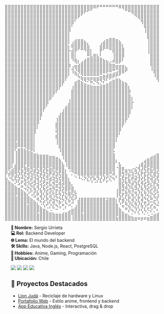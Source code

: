 <div style="display: flex; flex-wrap: wrap; align-items: flex-start;">

<!-- ASCII Art -->
<div style="flex: 1 1 300px; min-width: 250px;">
<pre>
⣿⣿⣿⣿⣿⣿⣿⣿⣿⣿⣿⣿⣿⣿⣿⣿⣿⣿⣿⣿⣿⣿⣿⣿⣿⣿⣿⣿⠿⠟⠛⠛⠛⠛⠛⠛⠿⢿⣿⣿⣿⣿⣿⣿⣿⣿⣿⣿⣿⣿⣿⣿⣿⣿⣿⣿⣿⣿⣿⣿          echo -e "\e[1;34m███████╗███████╗██████╗  ██████╗ ██╗ ██████╗  \e[0m"
⣿⣿⣿⣿⣿⣿⣿⣿⣿⣿⣿⣿⣿⣿⣿⣿⣿⣿⣿⣿⣿⣿⣿⣿⣿⠟⠋⠁⠀⠀⠀⠀⠀⠀⠀⠀⠀⠀⠉⠛⢿⣿⣿⣿⣿⣿⣿⣿⣿⣿⣿⣿⣿⣿⣿⣿⣿⣿⣿⣿
⣿⣿⣿⣿⣿⣿⣿⣿⣿⣿⣿⣿⣿⣿⣿⣿⣿⣿⣿⣿⣿⣿⣿⠟⠁⠀⠀⠀⠀⠀⠀⠀⠀⠀⠀⠀⠀⠀⠀⠀⠀⠙⢿⣿⣿⣿⣿⣿⣿⣿⣿⣿⣿⣿⣿⣿⣿⣿⣿⣿
⣿⣿⣿⣿⣿⣿⣿⣿⣿⣿⣿⣿⣿⣿⣿⣿⣿⣿⣿⣿⣿⣿⠃⠀⠀⠀⠀⠀⠀⠀⠀⠀⠀⠀⠀⠀⠀⠀⠀⠀⠀⠀⠀⢻⣿⣿⣿⣿⣿⣿⣿⣿⣿⣿⣿⣿⣿⣿⣿⣿
⣿⣿⣿⣿⣿⣿⣿⣿⣿⣿⣿⣿⣿⣿⣿⣿⣿⣿⣿⣿⣿⠃⠀⠀⠀⠀⠀⠀⠀⠀⠀⠀⠀⠀⠀⠀⠀⠀⠀⠀⠀⠀⠀⠀⢿⣿⣿⣿⣿⣿⣿⣿⣿⣿⣿⣿⣿⣿⣿⣿
⣿⣿⣿⣿⣿⣿⣿⣿⣿⣿⣿⣿⣿⣿⣿⣿⣿⣿⣿⣿⡟⠀⠀⠀⠀⠀⠀⠀⠀⠀⠀⠀⠀⠀⠀⠀⠀⠀⠀⠀⠀⠀⠀⠀⠸⣿⣿⣿⣿⣿⣿⣿⣿⣿⣿⣿⣿⣿⣿⣿
⣿⣿⣿⣿⣿⣿⣿⣿⣿⣿⣿⣿⣿⣿⣿⣿⣿⣿⣿⣿⡇⠀⠀⠀⠀⠀⠀⠀⠀⠀⠀⠀⠀⣀⣀⠀⠀⠀⠀⠀⠀⠀⠀⠀⠀⣿⣿⣿⣿⣿⣿⣿⣿⣿⣿⣿⣿⣿⣿⣿
⣿⣿⣿⣿⣿⣿⣿⣿⣿⣿⣿⣿⣿⣿⣿⣿⣿⣿⣿⣿⡇⢠⣾⣿⣿⣦⡀⠀⠀⠀⢀⣴⣿⣿⣿⣿⣦⠀⠀⠀⠀⠀⠀⠀⠀⢸⣿⣿⣿⣿⣿⣿⣿⣿⣿⣿⣿⣿⣿⣿
⣿⣿⣿⣿⣿⣿⣿⣿⣿⣿⣿⣿⣿⣿⣿⣿⣿⣿⣿⣿⡆⢿⣿⣿⣿⣿⣷⠀⠀⠀⣾⣿⣿⣿⣿⣿⣿⣇⠀⠀⠀⠀⠀⠀⠀⢸⣿⣿⣿⣿⣿⣿⣿⣿⣿⣿⣿⣿⣿⣿
⣿⣿⣿⣿⣿⣿⣿⣿⣿⣿⣿⣿⣿⣿⣿⣿⣿⣿⣿⣿⡗⣾⡟⠁⠉⠙⣿⡇⠀⠀⡟⠁⠀⠉⢿⣿⣿⣿⠀⠀⠀⠀⠀⠀⠀⢸⣿⣿⣿⣿⣿⣿⣿⣿⣿⣿⣿⣿⣿⣿
⣿⣿⣿⣿⣿⣿⣿⣿⣿⣿⣿⣿⣿⣿⣿⣿⣿⣿⣿⣿⡇⣿⡇⠀⠀⠀⣛⣧⣿⣧⣃⠀⠀⠀⢸⣿⣿⡿⠀⠀⠀⠀⠀⠀⠀⠀⣿⣿⣿⣿⣿⣿⣿⣿⣿⣿⣿⣿⣿⣿
⣿⣿⣿⣿⣿⣿⣿⣿⣿⣿⣿⣿⣿⣿⣿⣿⣿⣿⣿⣿⡇⠘⢿⡆⣠⣾⣿⣿⣿⣿⣿⣷⣦⡠⠾⣿⡿⠃⠀⠀⠀⠀⠀⠀⠀⠀⣿⣿⣿⣿⣿⣿⣿⣿⣿⣿⣿⣿⣿⣿
⣿⣿⣿⣿⣿⣿⣿⣿⣿⣿⣿⣿⣿⣿⣿⣿⣿⣿⣿⣿⡿⢠⣶⣾⣿⣿⣿⣿⣿⣿⣿⣿⣿⣿⣿⣶⣶⣶⣄⠀⠀⠀⠀⠀⠀⠀⢻⣿⣿⣿⣿⣿⣿⣿⣿⣿⣿⣿⣿⣿
⣿⣿⣿⣿⣿⣿⣿⣿⣿⣿⣿⣿⣿⣿⣿⣿⣿⣿⣿⣿⡇⢹⣜⢿⣿⣿⣿⣿⣿⣿⣿⣿⡿⠿⢛⣩⣿⣿⠟⠀⠀⠀⠀⠀⠀⠀⠘⣿⣿⣿⣿⣿⣿⣿⣿⣿⣿⣿⣿⣿
⣿⣿⣿⣿⣿⣿⣿⣿⣿⣿⣿⣿⣿⣿⣿⣿⣿⣿⣿⣿⠃⠀⠙⢧⣝⣛⣛⣛⣛⣛⣭⣶⣾⣿⡿⠟⠋⠀⠀⠀⠀⠀⠀⠀⠀⠀⠀⠸⣿⣿⣿⣿⣿⣿⣿⣿⣿⣿⣿⣿
⣿⣿⣿⣿⣿⣿⣿⣿⣿⣿⣿⣿⣿⣿⣿⣿⣿⣿⣿⠃⠀⠀⣠⣶⣝⠻⠝⣯⠻⣟⠻⡝⠃⣡⣶⣿⣷⣄⡀⠀⠀⠀⠀⠀⠀⠀⠀⠀⠹⣿⣿⣿⣿⣿⣿⣿⣿⣿⣿⣿
⣿⣿⣿⣿⣿⣿⣿⣿⣿⣿⣿⣿⣿⣿⣿⣿⣿⡿⠃⠀⠀⢠⣿⣿⣿⣿⣶⣦⣥⣬⣵⣶⣿⣿⣿⣿⣿⣿⣿⡄⠀⠀⠀⠀⠀⠀⠀⠀⠀⠹⣿⣿⣿⣿⣿⣿⣿⣿⣿⣿
⣿⣿⣿⣿⣿⣿⣿⣿⣿⣿⣿⣿⣿⣿⣿⣿⡟⠁⠀⠀⠀⣾⣿⣿⣿⣿⣿⣿⣿⣿⣿⣿⣿⣿⣿⣿⣿⣿⣿⣷⠀⠀⠀⠀⠀⠀⠀⠀⠀⠀⠘⣿⣿⣿⣿⣿⣿⣿⣿⣿
⣿⣿⣿⣿⣿⣿⣿⣿⣿⣿⣿⣿⣿⣿⣿⠏⠀⠀⠀⠀⠀⣿⣿⣿⣿⣿⣿⣿⣿⣿⣿⣿⣿⣿⣿⣿⣿⣿⣿⣷⡀⠀⠀⠀⠀⠀⠀⠀⠀⠀⠀⠈⢿⣿⣿⣿⣿⣿⣿⣿
⣿⣿⣿⣿⣿⣿⣿⣿⣿⣿⣿⣿⣿⣿⠋⠀⠀⠀⠀⠀⢰⣿⣿⣿⣿⣿⣿⣿⣿⣿⣿⣿⣿⣿⣿⣿⣿⣿⣿⣿⣇⠀⠀⠀⠀⠀⠀⠀⠀⠀⠀⠀⠈⢿⣿⣿⣿⣿⣿⣿
⣿⣿⣿⣿⣿⣿⣿⣿⣿⣿⣿⣿⣿⠏⠀⠀⠀⠀⠀⣠⣿⣿⣿⣿⣿⣿⣿⣿⣿⣿⣿⣿⣿⣿⣿⣿⣿⣿⣿⣿⡇⠀⠀⠀⠀⠀⠀⠀⠀⠀⠀⠀⠀⠈⣿⣿⣿⣿⣿⣿
⣿⣿⣿⣿⣿⣿⣿⣿⣿⣿⣿⣿⠏⠀⠀⠀⠀⠀⣰⣿⣿⣿⣿⣿⣿⣿⣿⣿⣿⣿⣿⣿⣿⣿⣿⣿⣿⣿⣿⣿⠁⠀⠀⠀⠀⠀⠀⠀⠀⠀⠀⠀⠀⠀⠸⣿⣿⣿⣿⣿
⣿⣿⣿⣿⣿⣿⣿⣿⣿⣿⣿⡿⠀⠀⠀⠀⠀⣼⣿⣿⣿⣿⣿⣿⣿⣿⣿⣿⣿⣿⣿⣿⣿⣿⣿⣿⣿⣿⣿⡏⠀⠀⠀⠀⠀⠀⠀⠀⠀⠀⠀⠀⠀⠀⠀⣿⣿⣿⣿⣿
⣿⣿⣿⣿⣿⣿⣿⣿⣿⣿⣿⠃⠀⠀⠀⠀⢸⣿⣿⣿⣿⣿⣿⣿⣿⣿⣿⣿⣿⣿⣿⣿⣿⣿⣿⣿⣿⣿⡟⠀⠀⠀⠀⠀⠀⠀⠀⠀⠀⠀⠀⠀⠀⠀⠀⢸⣿⣿⣿⣿
⣿⣿⣿⣿⣿⣿⣿⣿⣿⣿⡏⠀⠀⠀⠀⠀⣿⣿⣿⣿⣿⣿⣿⣿⣿⣿⣿⣿⣿⣿⣿⣿⣿⣿⣿⣿⣿⡟⠀⠀⠀⠀⠀⠀⠀⠀⠀⠀⠀⠀⠀⠀⠀⠀⠀⢸⣿⣿⣿⣿
⣿⣿⣿⣿⣿⣿⣿⣿⣿⣿⠁⠀⠀⠀⠀⠀⣽⣿⣿⣿⣿⣿⣿⣿⣿⣿⣿⣿⣿⣿⣿⣿⣿⣿⣿⣿⡿⠀⠀⠀⠀⠀⠀⠀⠀⠀⠀⠀⠀⠀⠀⠀⠀⠀⠀⣸⣿⣿⣿⣿
⣿⣿⣿⣿⣿⣿⣿⣿⣿⡏⠀⠀⠀⠀⠀⠀⣼⣿⣿⣿⣿⣿⣿⣿⣿⣿⣿⣿⣿⣿⣿⣿⣿⣿⣿⣿⠃⠀⠀⠀⠀⠀⠀⠀⠀⠀⠀⠀⠀⠀⠀⠀⠀⠀⠀⢿⣿⣿⣿⣿
⣿⣿⣿⡿⣿⣿⣿⣿⣿⡇⠀⠀⠀⠀⠀⠀⢹⣿⣿⣿⣿⣿⣿⣿⣿⣿⣿⣿⣿⣿⣿⣿⣿⣿⣿⡇⠀⠀⠀⠀⠀⠀⠀⠀⠀⠀⠀⠀⠀⠀⠀⠀⠀⠀⠀⢸⣿⣿⣿⣿
⣿⣿⣿⣿⣿⣿⣿⣿⣿⡇⠀⠀⠀⠀⠀⠀⠘⣿⣿⣿⣿⣿⣿⣿⣿⣿⣿⣿⣿⣿⣿⣿⣿⣿⣿⠀⠀⠀⠀⠀⠀⠀⠀⠀⠀⠀⠀⠀⠀⠀⠀⠀⠀⠀⠀⠈⣿⣿⣿⣿
⣿⣿⣿⢏⣶⣷⣮⣟⡿⡇⠀⠀⠀⠀⠀⠀⠀⢹⣿⣿⣿⣿⣿⣿⣿⣿⣿⣿⣿⣿⣿⣿⣿⣿⣏⠀⠀⠀⠀⠀⠀⠀⠀⠀⠀⠀⠀⠀⠀⠀⠀⠀⠀⠀⠀⠀⢻⣿⣿⣿
⣿⣿⣿⢸⣿⣿⣿⣿⣿⣶⣦⣤⣤⣤⣀⣀⠀⠀⢿⣿⣿⣿⣿⣿⣿⣿⣿⣿⣿⣿⣿⣿⣿⣿⣷⠀⠀⠀⠀⠀⠀⠀⠀⠀⠀⠀⢀⣠⣶⣿⣿⣿⣧⡀⠀⠀⢸⣿⣿⣿
⣿⣿⣿⢸⣿⣿⣿⣿⣿⣿⣿⣿⣿⣿⣿⣿⣿⣦⠘⣿⣿⣿⣿⣿⣿⣿⣿⣿⣿⣿⣿⣿⣿⣿⣿⡄⠀⠀⠀⠀⠀⠀⠀⠀⣠⣶⣿⣿⣿⣿⣿⣿⣿⣧⠀⠀⢸⣿⣿⣿
⣿⣿⡏⣼⣿⣿⡟⣿⣿⣿⣿⣿⣿⣿⣿⣿⣿⣿⣧⢸⣿⣿⣿⣿⣿⣿⣿⣿⣿⣿⣿⣿⣿⣿⣿⠁⣧⠀⠀⠀⠀⠀⢠⣾⣽⣿⣿⣿⣿⣿⣿⣿⣿⣿⡄⠀⢸⣿⣿⣿
⣿⢟⣵⣿⡿⣯⢿⣷⣻⣽⢯⣿⡽⣯⣷⣟⡿⣿⣿⡄⢛⣿⣿⣿⣿⣿⣿⣿⣿⣿⣿⣿⣿⣿⣿⠈⣿⡿⣤⢤⡔⣮⢻⡼⢯⡷⣯⢿⣻⣯⣿⣿⣿⣿⣷⡀⢸⣽⣿⣿
⡟⡾⣿⣻⡽⢯⣟⢾⣳⢯⣟⡾⣽⣳⡟⡾⣽⢯⣿⣧⠀⠌⡛⢿⢿⡿⣿⢿⡿⣿⢿⣟⢿⣛⠾⡀⣿⣻⠽⣮⢽⣚⢧⡟⣯⡽⣏⣿⣳⢯⡷⣯⢿⣿⣿⣿⣮⡻⣿⣿
⣷⡘⢧⢯⡽⣛⣮⢟⡾⣹⢾⣹⣳⠽⣾⢽⣳⢯⣿⣿⡆⠀⠈⠘⠢⠝⣎⢏⠷⡹⡞⡼⣋⢎⠳⠁⣷⢯⡟⣧⢟⡾⣹⢞⡧⣟⢾⣱⢯⢷⡻⣝⡿⣞⡿⣷⣽⣿⣮⢿
⣿⣿⣦⡊⠵⣋⢾⡹⣞⡽⣺⢵⣫⢟⣧⡻⣭⢿⡾⣿⣿⡄⠀⠀⠀⠀⠀⠈⠈⠁⠉⠀⠁⠀⠀⠀⣿⣯⢻⣝⡾⣹⢧⡻⣞⡽⣎⡟⣮⢗⡻⣝⠾⣭⢻⡵⣻⠽⡿⢞
⣿⣿⣿⣿⣶⣍⠲⡝⣎⢷⡹⣎⢷⣫⢶⡻⣭⣻⡽⣿⡿⣿⡀⠀⠀⠀⠀⠀⠀⠀⠀⠀⠀⠀⠀⢠⣿⣽⡻⣜⣳⠽⣎⢷⡹⣞⡵⣻⡜⣯⡝⣮⢻⡜⢧⡹⢌⠓⣡⣾
⣿⣿⣿⡿⣿⣿⣷⡜⢡⢏⡷⣹⢎⡷⣫⢗⡧⢷⣹⡳⣿⢯⣗⠀⠀⠀⠀⠀⠀⠀⠀⠀⠀⠀⠀⢸⣟⡶⣻⡝⣮⢻⡜⣧⢻⣜⡳⡵⢫⢶⡙⣖⢣⠞⡡⢈⣴⣾⣿⣿
⣿⣿⣿⣿⣿⣿⣿⣿⣦⡉⢶⡹⢎⡷⣹⢮⣝⡳⢧⡻⣜⢯⠞⣰⣶⣶⣶⣶⣶⣶⣶⣶⣲⣶⣶⡌⡾⣵⢣⡟⣼⢣⡟⣼⠳⣎⠷⣙⡏⢶⡹⢌⠃⣠⣾⣿⣿⢹⣿⣿
⣿⣿⣿⣿⣿⣿⣿⣻⣿⣿⣆⠩⢏⡼⢣⡻⣌⠟⣥⠳⣩⠚⢀⣿⣿⣿⣿⣿⣿⣿⣿⣿⣿⣿⣿⣧⠱⣋⢷⡹⣎⢷⡹⣎⢟⡼⣩⠳⣜⠣⡜⣠⣾⣿⣿⣿⣿⣼⣿⣿
⣿⣿⣿⣿⣿⣿⣿⣿⣿⣿⣿⣷⣬⡐⢃⠓⠬⠙⠠⠃⢀⣥⣾⣿⣿⣿⣿⣿⣿⣿⣿⣿⣿⣿⣿⣿⣦⠉⠶⡹⣌⢳⢣⡝⣎⢖⡣⠛⡄⢃⣴⣿⣿⡇⣿⣿⣿⣿⣿⣿
⣿⣿⣿⣿⣿⣿⣿⣿⣿⣿⣯⣿⣿⣿⣶⣦⣤⣤⣴⣶⣿⢿⣿⣿⣯⣿⣿⣿⣿⣿⣿⣿⣿⣿⣿⣿⣿⣷⣤⡁⠌⠃⠣⠘⠌⢂⠡⣡⣴⣿⣿⣿⣿⣭⣿⣿⣿⣿⣿⣿
⣿⣿⣿⣿⣿⣿⣿⣿⣿⣿⣿⣿⣿⣿⣿⣿⣿⣿⣿⣿⣿⢸⣿⣿⣿⣿⣿⣿⣿⣿⣿⣿⣿⣿⣿⣷⣿⣿⣿⣿⣷⣶⠶⡶⠶⣶⣿⣿⣿⣿⣿⣿⣿⣿⣿⣿⣿⣿⣿⣿
</pre>
</div>

<!-- Información -->
<div style="flex: 1 1 200px; min-width: 200px; margin-left: 20px;">
<b>🔹 Nombre:</b> Sergio Urrieta<br>
<b>💻 Rol:</b> Backend Developer<br>
<b>🌐 Lema:</b> El mundo del backend<br>
<b>🛠 Skills:</b> Java, Node.js, React, PostgreSQL<br>
<b>🎨 Hobbies:</b> Anime, Gaming, Programación<br>
<b>📍 Ubicación:</b> Chile<br>

<p align="left">
  <img src="https://img.shields.io/badge/Java-ED8B00?style=for-the-badge&logo=java&logoColor=white">
  <img src="https://img.shields.io/badge/Node.js-339933?style=for-the-badge&logo=node.js&logoColor=white">
  <img src="https://img.shields.io/badge/React-20232A?style=for-the-badge&logo=react&logoColor=61DAFB">
  <img src="https://img.shields.io/badge/PostgreSQL-316192?style=for-the-badge&logo=postgresql&logoColor=white">
</p>

## 🚀 Proyectos Destacados

- [Lion Judá](https://github.com/SergioUrrieta/lion-juda) - Reciclaje de hardware y Linux
- [Portafolio Web](https://github.com/SergioUrrieta/portafolio) - Estilo anime, frontend y backend
- [App Educativa Inglés](https://github.com/SergioUrrieta/app-ingles) - Interactiva, drag & drop
</div>

</div>


